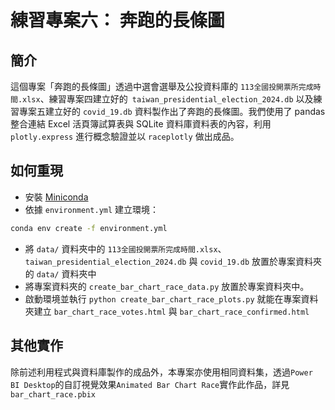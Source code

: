 # 練習專案六： 奔跑的長條圖

## 簡介

這個專案「奔跑的長條圖」透過中選會選舉及公投資料庫的 `113全國投開票所完成時間.xlsx`、練習專案四建立好的` taiwan_presidential_election_2024.db` 以及練習專案五建立好的 `covid_19.db` 資料製作出了奔跑的長條圖。我們使用了 pandas 整合連結 Excel 活頁簿試算表與 SQLite 資料庫資料表的內容，利用 `plotly.express` 進行概念驗證並以 `raceplotly` 做出成品。

## 如何重現 

- 安裝 [Miniconda](https://docs.anaconda.com/miniconda/)
- 依據 `environment.yml` 建立環境：
  
```bash
conda env create -f environment.yml
```

- 將 `data/` 資料夾中的 `113全國投開票所完成時間.xlsx`、`taiwan_presidential_election_2024.db` 與 `covid_19.db` 放置於專案資料夾的 `data/` 資料夾中
- 將專案資料夾的 `create_bar_chart_race_data.py` 放置於專案資料夾中。
- 啟動環境並執行 `python create_bar_chart_race_plots.py` 就能在專案資料夾建立 `bar_chart_race_votes.html` 與 `bar_chart_race_confirmed.html`

## 其他實作
除前述利用程式與資料庫製作的成品外，本專案亦使用相同資料集，透過`Power BI Desktop`的自訂視覺效果`Animated Bar Chart Race`實作此作品，詳見`bar_chart_race.pbix`
